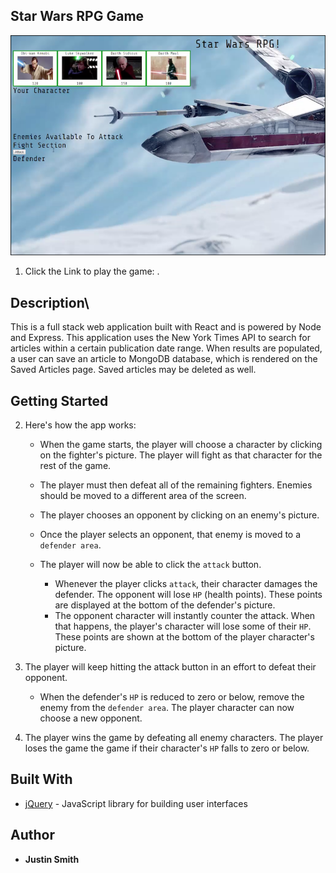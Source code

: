 ## Star Wars RPG Game

![Star Wars](Images/2-StarWars.jpg)

1. Click the Link to play the game: .

## Description\

This is a full stack web application built with React and is powered by Node and Express. This application uses the New York Times API to search for articles within a certain publication date range. When results are populated, a user can save an article to MongoDB database, which is rendered on the Saved Articles page. Saved articles may be deleted as well.

## Getting Started

2. Here's how the app works:

   - When the game starts, the player will choose a character by clicking on the fighter's picture. The player will fight as that character for the rest of the game.

   - The player must then defeat all of the remaining fighters. Enemies should be moved to a different area of the screen.

   - The player chooses an opponent by clicking on an enemy's picture.

   - Once the player selects an opponent, that enemy is moved to a `defender area`.

   - The player will now be able to click the `attack` button.
     - Whenever the player clicks `attack`, their character damages the defender. The opponent will lose `HP` (health points). These points are displayed at the bottom of the defender's picture.
     - The opponent character will instantly counter the attack. When that happens, the player's character will lose some of their `HP`. These points are shown at the bottom of the player character's picture.

3. The player will keep hitting the attack button in an effort to defeat their opponent.

   - When the defender's `HP` is reduced to zero or below, remove the enemy from the `defender area`. The player character can now choose a new opponent.

4. The player wins the game by defeating all enemy characters. The player loses the game the game if their character's `HP` falls to zero or below.

## Built With

- [jQuery](https://jquery.com/) - JavaScript library for building user interfaces

## Author

- **Justin Smith**
